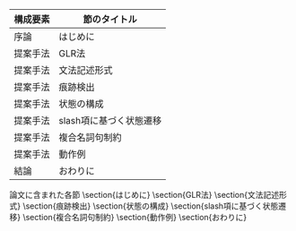 構成要素 | 節のタイトル
 --- | --- 
序論 | はじめに
提案手法 | GLR法
提案手法 | 文法記述形式
提案手法 | 痕跡検出
提案手法 | 状態の構成
提案手法 | slash項に基づく状態遷移
提案手法 | 複合名詞句制約
提案手法 | 動作例
結論 | おわりに

論文に含まれた各節
\section{はじめに}
\section{GLR法}
\section{文法記述形式}
\section{痕跡検出}
\section{状態の構成}
\section{slash項に基づく状態遷移}
\section{複合名詞句制約}
\section{動作例}
\section{おわりに}
